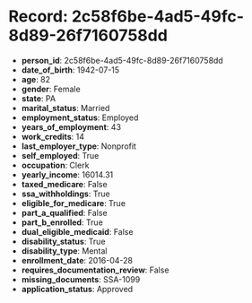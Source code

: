 # Record: 2c58f6be-4ad5-49fc-8d89-26f7160758dd

- **person_id**: 2c58f6be-4ad5-49fc-8d89-26f7160758dd
- **date_of_birth**: 1942-07-15
- **age**: 82
- **gender**: Female
- **state**: PA
- **marital_status**: Married
- **employment_status**: Employed
- **years_of_employment**: 43
- **work_credits**: 14
- **last_employer_type**: Nonprofit
- **self_employed**: True
- **occupation**: Clerk
- **yearly_income**: 16014.31
- **taxed_medicare**: False
- **ssa_withholdings**: True
- **eligible_for_medicare**: True
- **part_a_qualified**: False
- **part_b_enrolled**: True
- **dual_eligible_medicaid**: False
- **disability_status**: True
- **disability_type**: Mental
- **enrollment_date**: 2016-04-28
- **requires_documentation_review**: False
- **missing_documents**: SSA-1099
- **application_status**: Approved